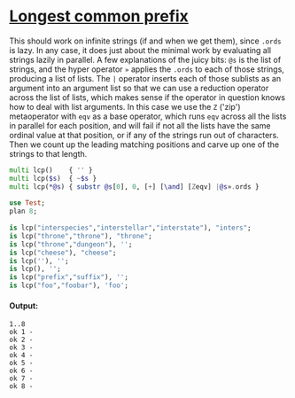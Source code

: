 [1]: https://rosettacode.org/wiki/Longest_common_prefix

# [Longest common prefix][1]

This should work on infinite strings (if and when we get them), since `.ords` is lazy. In any case, it does just about the minimal work by evaluating all strings lazily in parallel. A few explanations of the juicy bits: `@s` is the list of strings, and the hyper operator `»` applies the `.ords` to each of those strings, producing a list of lists. The `|` operator inserts each of those sublists as an argument into an argument list so that we can use a reduction operator across the list of lists, which makes sense if the operator in question knows how to deal with list arguments. In this case we use the `Z` ('zip') metaoperator with `eqv` as a base operator, which runs `eqv` across all the lists in parallel for each position, and will fail if not all the lists have the same ordinal value at that position, or if any of the strings run out of characters. Then we count up the leading matching positions and carve up one of the strings to that length.

```raku
multi lcp()    { '' }
multi lcp($s)  { ~$s }
multi lcp(*@s) { substr @s[0], 0, [+] [\and] [Zeqv] |@s».ords }
 
use Test;
plan 8;
 
is lcp("interspecies","interstellar","interstate"), "inters";
is lcp("throne","throne"), "throne";
is lcp("throne","dungeon"), '';
is lcp("cheese"), "cheese";
is lcp(''), '';
is lcp(), '';
is lcp("prefix","suffix"), '';
is lcp("foo","foobar"), 'foo';
```

#### Output:
```
1..8
ok 1 - 
ok 2 - 
ok 3 - 
ok 4 - 
ok 5 - 
ok 6 - 
ok 7 - 
ok 8 - 
```